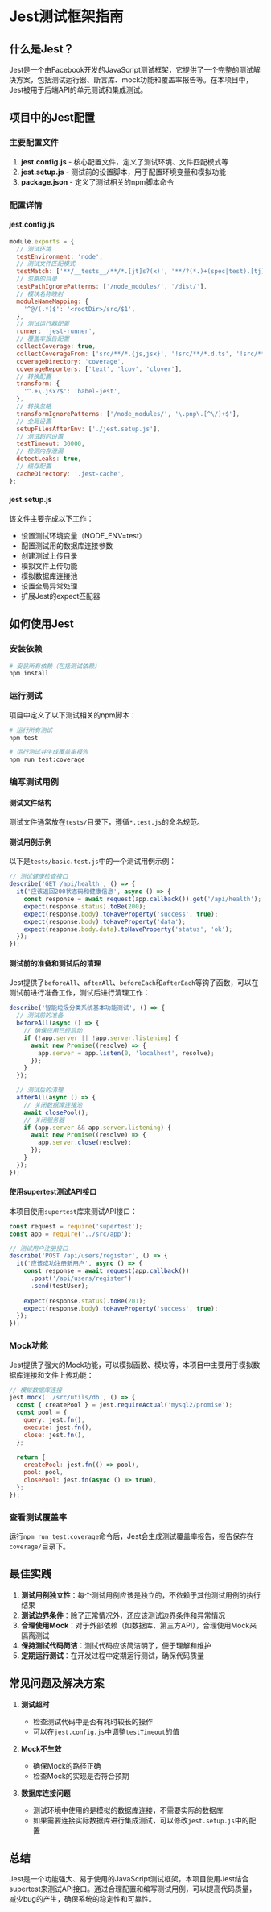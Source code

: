 # Jest测试框架指南

## 什么是Jest？

Jest是一个由Facebook开发的JavaScript测试框架，它提供了一个完整的测试解决方案，包括测试运行器、断言库、mock功能和覆盖率报告等。在本项目中，Jest被用于后端API的单元测试和集成测试。

## 项目中的Jest配置

### 主要配置文件

1. **jest.config.js** - 核心配置文件，定义了测试环境、文件匹配模式等
2. **jest.setup.js** - 测试前的设置脚本，用于配置环境变量和模拟功能
3. **package.json** - 定义了测试相关的npm脚本命令

### 配置详情

#### jest.config.js

```javascript
module.exports = {
  // 测试环境
  testEnvironment: 'node',
  // 测试文件匹配模式
  testMatch: ['**/__tests__/**/*.[jt]s?(x)', '**/?(*.)+(spec|test).[tj]s?(x)'],
  // 忽略的目录
  testPathIgnorePatterns: ['/node_modules/', '/dist/'],
  // 模块名称映射
  moduleNameMapping: {
    '^@/(.*)$': '<rootDir>/src/$1',
  },
  // 测试运行器配置
  runner: 'jest-runner',
  // 覆盖率报告配置
  collectCoverage: true,
  collectCoverageFrom: ['src/**/*.{js,jsx}', '!src/**/*.d.ts', '!src/**/index.js', '!src/**/config/**', '!src/**/utils/db.js'],
  coverageDirectory: 'coverage',
  coverageReporters: ['text', 'lcov', 'clover'],
  // 转换配置
  transform: {
    '^.+\.jsx?$': 'babel-jest',
  },
  // 转换忽略
  transformIgnorePatterns: ['/node_modules/', '\.pnp\.[^\/]+$'],
  // 全局设置
  setupFilesAfterEnv: ['./jest.setup.js'],
  // 测试超时设置
  testTimeout: 30000,
  // 检测内存泄漏
  detectLeaks: true,
  // 缓存配置
  cacheDirectory: '.jest-cache',
};
```

#### jest.setup.js

该文件主要完成以下工作：
- 设置测试环境变量（NODE_ENV=test）
- 配置测试用的数据库连接参数
- 创建测试上传目录
- 模拟文件上传功能
- 模拟数据库连接池
- 设置全局异常处理
- 扩展Jest的expect匹配器

## 如何使用Jest

### 安装依赖

```bash
# 安装所有依赖（包括测试依赖）
npm install
```

### 运行测试

项目中定义了以下测试相关的npm脚本：

```bash
# 运行所有测试
npm test

# 运行测试并生成覆盖率报告
npm run test:coverage
```

### 编写测试用例

#### 测试文件结构

测试文件通常放在`tests/`目录下，遵循`*.test.js`的命名规范。

#### 测试用例示例

以下是`tests/basic.test.js`中的一个测试用例示例：

```javascript
// 测试健康检查接口
describe('GET /api/health', () => {
  it('应该返回200状态码和健康信息', async () => {
    const response = await request(app.callback()).get('/api/health');
    expect(response.status).toBe(200);
    expect(response.body).toHaveProperty('success', true);
    expect(response.body).toHaveProperty('data');
    expect(response.body.data).toHaveProperty('status', 'ok');
  });
});
```

#### 测试前的准备和测试后的清理

Jest提供了`beforeAll`、`afterAll`、`beforeEach`和`afterEach`等钩子函数，可以在测试前进行准备工作，测试后进行清理工作：

```javascript
describe('智能垃圾分类系统基本功能测试', () => {
  // 测试前的准备
  beforeAll(async () => {
    // 确保应用已经启动
    if (!app.server || !app.server.listening) {
      await new Promise((resolve) => {
        app.server = app.listen(0, 'localhost', resolve);
      });
    }
  });

  // 测试后的清理
  afterAll(async () => {
    // 关闭数据库连接池
    await closePool();
    // 关闭服务器
    if (app.server && app.server.listening) {
      await new Promise((resolve) => {
        app.server.close(resolve);
      });
    }
  });
});
```

#### 使用supertest测试API接口

本项目使用`supertest`库来测试API接口：

```javascript
const request = require('supertest');
const app = require('../src/app');

// 测试用户注册接口
describe('POST /api/users/register', () => {
  it('应该成功注册新用户', async () => {
    const response = await request(app.callback())
      .post('/api/users/register')
      .send(testUser);
    
    expect(response.status).toBe(201);
    expect(response.body).toHaveProperty('success', true);
  });
});
```

### Mock功能

Jest提供了强大的Mock功能，可以模拟函数、模块等，本项目中主要用于模拟数据库连接和文件上传功能：

```javascript
// 模拟数据库连接
jest.mock('./src/utils/db', () => {
  const { createPool } = jest.requireActual('mysql2/promise');
  const pool = {
    query: jest.fn(),
    execute: jest.fn(),
    close: jest.fn(),
  };
  
  return {
    createPool: jest.fn(() => pool),
    pool: pool,
    closePool: jest.fn(async () => true),
  };
});
```

### 查看测试覆盖率

运行`npm run test:coverage`命令后，Jest会生成测试覆盖率报告，报告保存在`coverage/`目录下。

## 最佳实践

1. **测试用例独立性**：每个测试用例应该是独立的，不依赖于其他测试用例的执行结果
2. **测试边界条件**：除了正常情况外，还应该测试边界条件和异常情况
3. **合理使用Mock**：对于外部依赖（如数据库、第三方API），合理使用Mock来隔离测试
4. **保持测试代码简洁**：测试代码应该简洁明了，便于理解和维护
5. **定期运行测试**：在开发过程中定期运行测试，确保代码质量

## 常见问题及解决方案

1. **测试超时**
   - 检查测试代码中是否有耗时较长的操作
   - 可以在`jest.config.js`中调整`testTimeout`的值

2. **Mock不生效**
   - 确保Mock的路径正确
   - 检查Mock的实现是否符合预期

3. **数据库连接问题**
   - 测试环境中使用的是模拟的数据库连接，不需要实际的数据库
   - 如果需要连接实际数据库进行集成测试，可以修改`jest.setup.js`中的配置

## 总结

Jest是一个功能强大、易于使用的JavaScript测试框架，本项目使用Jest结合supertest来测试API接口。通过合理配置和编写测试用例，可以提高代码质量，减少bug的产生，确保系统的稳定性和可靠性。